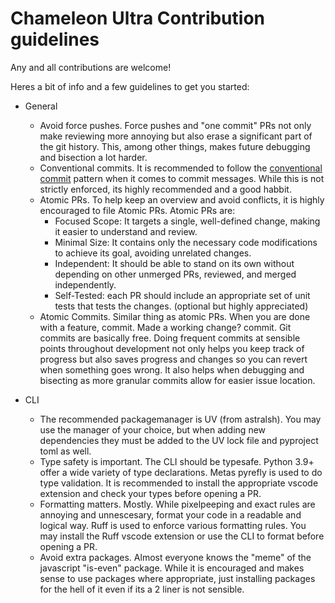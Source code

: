 # Chameleon Ultra Contribution guidelines

Any and all contributions are welcome!

Heres a bit of info and a few guidelines to get you started:

- General
    - Avoid force pushes. Force pushes and "one commit" PRs not only make reviewing more annoying but also erase a significant part of the git history. This, among other things, makes future debugging and bisection a lot harder.
    - Conventional commits. It is recommended to follow the [conventional commit](https://www.conventionalcommits.org/en/v1.0.0/) pattern when it comes to commit messages. While this is not strictly enforced, its highly recommended and a good habbit.
    - Atomic PRs. To help keep an overview and avoid conflicts, it is highly encouraged to file Atomic PRs. Atomic PRs are:
        - Focused Scope: It targets a single, well-defined change, making it easier to understand and review.
        - Minimal Size: It contains only the necessary code modifications to achieve its goal, avoiding unrelated changes.
        - Independent: It should be able to stand on its own without depending on other unmerged PRs, reviewed, and merged independently.
        - Self-Tested: each PR should include an appropriate set of unit tests that tests the changes. (optional but highly appreciated)
    - Atomic Commits. Similar thing as atomic PRs. When you are done with a feature, commit. Made a working change? commit. Git commits are basically free. Doing frequent commits at sensible points throughout development not only helps you keep track of progress but also saves progress and changes so you can revert when something goes wrong. It also helps when debugging and bisecting as more granular commits allow for easier issue location.

- CLI
    - The recommended packagemanager is UV (from astralsh). You may use the manager of your choice, but when adding new dependencies they must be added to the UV lock file and pyproject toml as well.
    - Type safety is important. The CLI should be typesafe. Python 3.9+ offer a wide variety of type declarations. Metas pyrefly is used to do type validation. It is recommended to install the appropriate vscode extension and check your types before opening a PR.
    - Formatting matters. Mostly. While pixelpeeping and exact rules are annoying and unnescesary, format your code in a readable and logical way. Ruff is used to enforce various formatting rules. You may install the Ruff vscode extension or use the CLI to format before opening a PR.
    - Avoid extra packages. Almost everyone knows the "meme" of the javascript "is-even" package. While it is encouraged and makes sense to use packages where appropriate, just installing packages for the hell of it even if its a 2 liner is not sensible.
